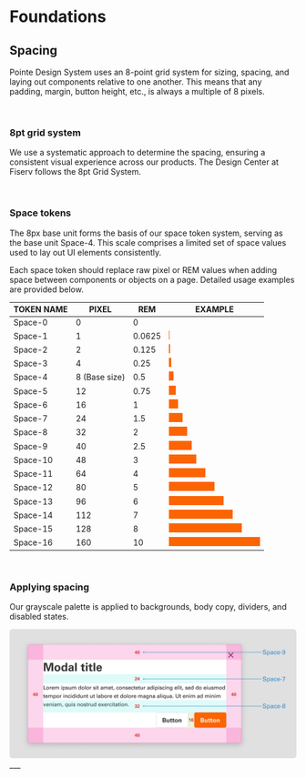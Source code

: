 # Foundations

## Spacing

Pointe Design System uses an 8-point grid system for sizing, spacing, and laying out components relative to one another. This means that any padding, margin, button height, etc., is always a multiple of 8 pixels.

</br>

### 8pt grid system

We use a systematic approach to determine the spacing, ensuring a consistent visual experience across our products. The Design Center at Fiserv follows the 8pt Grid System.

</br>

### Space tokens

The 8px base unit forms the basis of our space token system, serving as the base unit Space-4. This scale comprises a limited set of space values used to lay out UI elements consistently.

Each space token should replace raw pixel or REM values when adding space between components or objects on a page. Detailed usage examples are provided below.

| TOKEN NAME | PIXEL | REM | EXAMPLE |
| -------- | -------- | -------- | -------- |
| Space-0   | 0   | 0   |    |
| Space-1   | 1   | 0.0625   | <img src="../../assets/images/foundations/spacing/spacing-space1.jpg" alt="space-1" height="16"/> |
| Space-2   | 2  | 0.125  | <img src="../../assets/images/foundations/spacing/spacing-space2.jpg" alt="space-2" height="16"/> |
| Space-3   | 4  | 0.25  | <img src="../../assets/images/foundations/spacing/spacing-space3.jpg" alt="space-3" height="16"/>  |
| Space-4   | 8 (Base size) | 0.5  | <img src="../../assets/images/foundations/spacing/spacing-space4.jpg" alt="space-4" height="16"/> |
| Space-5   | 12  | 0.75  | <img src="../../assets/images/foundations/spacing/spacing-space5.jpg" alt="space-5" height="16"/> |
| Space-6   | 16  | 1  | <img src="../../assets/images/foundations/spacing/spacing-space6.jpg" alt="space-6" height="16"/> |
| Space-7   | 24  | 1.5  | <img src="../../assets/images/foundations/spacing/spacing-space7.jpg" alt="space-7" height="16"/>  |
| Space-8   | 32 | 2  | <img src="../../assets/images/foundations/spacing/spacing-space8.jpg" alt="space-8" height="16"/>  |
| Space-9   | 40  | 2.5  | <img src="../../assets/images/foundations/spacing/spacing-space9.jpg" alt="space-9" height="16"/>  |
| Space-10   | 48  | 3  | <img src="../../assets/images/foundations/spacing/spacing-space10.jpg" alt="space-10" height="16"/> |
| Space-11   | 64  | 4  | <img src="../../assets/images/foundations/spacing/spacing-space11.jpg" alt="space-11" height="16"/> |
| Space-12   | 80 | 5  | <img src="../../assets/images/foundations/spacing/spacing-space12.jpg" alt="space-12" height="16"/> |
| Space-13   | 96  | 6  | <img src="../../assets/images/foundations/spacing/spacing-space13.jpg" alt="space-13" height="16"/> |
| Space-14   | 112  | 7  | <img src="../../assets/images/foundations/spacing/spacing-space14.jpg" alt="space-14" height="16"/> |
| Space-15   | 128 | 8  | <img src="../../assets/images/foundations/spacing/spacing-space15.jpg" alt="space-15" height="16"/> |
| Space-16   | 160  | 10  | <img src="../../assets/images/foundations/spacing/spacing-space16.jpg" alt="space-16" height="16"/> |

</br>

### Applying spacing

Our grayscale palette is applied to backgrounds, body copy, dividers, and disabled states.

<img src="../../assets/images/foundations/spacing-anatomy.png" alt="spacing" width="752"/>
___
